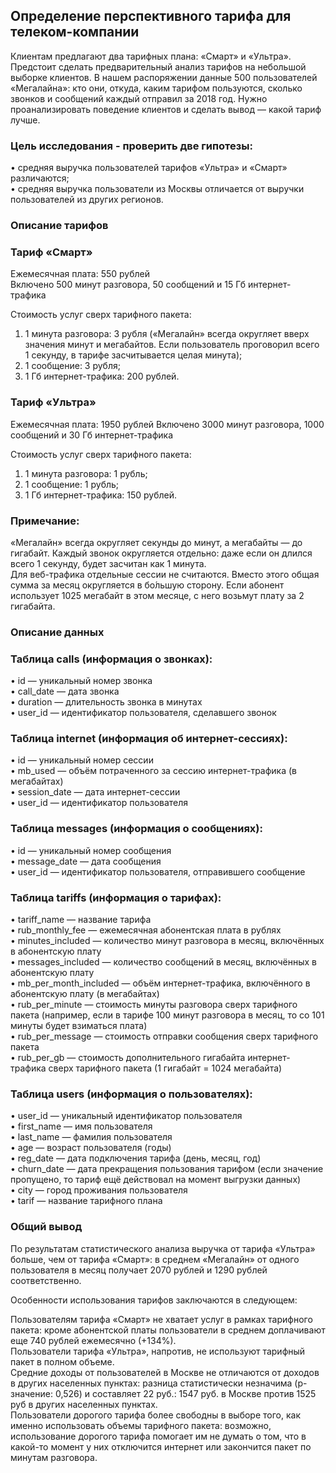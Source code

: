 ## Определение перспективного тарифа для телеком-компании

Клиентам предлагают два тарифных плана: «Смарт» и «Ультра». Предстоит сделать предварительный анализ тарифов на небольшой выборке клиентов. В нашем распоряжении данные 500 пользователей «Мегалайна»: кто они, откуда, каким тарифом пользуются, сколько звонков и сообщений каждый отправил за 2018 год. Нужно проанализировать поведение клиентов и сделать вывод — какой тариф лучше.

### Цель исследования - проверить две гипотезы:

• средняя выручка пользователей тарифов «Ультра» и «Смарт» различаются;<br>
• средняя выручка пользователи из Москвы отличается от выручки пользователей из других регионов.<br>

### Описание тарифов

### Тариф «Смарт»

Ежемесячная плата: 550 рублей<br>
Включено 500 минут разговора, 50 сообщений и 15 Гб интернет-трафика<br>

Стоимость услуг сверх тарифного пакета: <br>
1. 1 минута разговора: 3 рубля («Мегалайн» всегда округляет вверх значения минут и мегабайтов. Если пользователь проговорил всего 1 секунду, в тарифе засчитывается целая минута); <br>
2. 1 сообщение: 3 рубля; <br>
3. 1 Гб интернет-трафика: 200 рублей.<br>

### Тариф «Ультра»

Ежемесячная плата: 1950 рублей
Включено 3000 минут разговора, 1000 сообщений и 30 Гб интернет-трафика

Стоимость услуг сверх тарифного пакета: 
1. 1 минута разговора: 1 рубль; 
2. 1 сообщение: 1 рубль; 
3. 1 Гб интернет-трафика: 150 рублей.
   
### Примечание:
«Мегалайн» всегда округляет секунды до минут, а мегабайты — до гигабайт. Каждый звонок округляется отдельно: даже если он длился всего 1 секунду, будет засчитан как 1 минута.<br>
Для веб-трафика отдельные сессии не считаются. Вместо этого общая сумма за месяц округляется в бо́льшую сторону. Если абонент использует 1025 мегабайт в этом месяце, с него возьмут плату за 2 гигабайта.<br>

### Описание данных

### Таблица calls (информация о звонках):

• id — уникальный номер звонка<br>
• call_date — дата звонка<br>
• duration — длительность звонка в минутах<br>
• user_id — идентификатор пользователя, сделавшего звонок<br>

### Таблица internet (информация об интернет-сессиях):

• id — уникальный номер сессии<br>
• mb_used — объём потраченного за сессию интернет-трафика (в мегабайтах)<br>
• session_date — дата интернет-сессии<br>
• user_id — идентификатор пользователя<br>

### Таблица messages (информация о сообщениях):

• id — уникальный номер сообщения<br>
• message_date — дата сообщения<br>
• user_id — идентификатор пользователя, отправившего сообщение<br>

### Таблица tariffs (информация о тарифах):

• tariff_name — название тарифа<br>
• rub_monthly_fee — ежемесячная абонентская плата в рублях<br>
• minutes_included — количество минут разговора в месяц, включённых в абонентскую плату<br>
• messages_included — количество сообщений в месяц, включённых в абонентскую плату<br>
• mb_per_month_included — объём интернет-трафика, включённого в абонентскую плату (в мегабайтах)<br>
• rub_per_minute — стоимость минуты разговора сверх тарифного пакета (например, если в тарифе 100 минут разговора в месяц, то со 101 минуты будет взиматься плата)<br>
• rub_per_message — стоимость отправки сообщения сверх тарифного пакета<br>
• rub_per_gb — стоимость дополнительного гигабайта интернет-трафика сверх тарифного пакета (1 гигабайт = 1024 мегабайта)<br>

### Таблица users (информация о пользователях):

• user_id — уникальный идентификатор пользователя<br>
• first_name — имя пользователя<br>
• last_name — фамилия пользователя<br>
• age — возраст пользователя (годы)<br>
• reg_date — дата подключения тарифа (день, месяц, год)<br>
• churn_date — дата прекращения пользования тарифом (если значение пропущено, то тариф ещё действовал на момент выгрузки данных)<br>
• city — город проживания пользователя<br>
• tarif — название тарифного плана<br>


### Общий вывод

По результатам статистического анализа выручка от тарифа «Ультра» больше, чем от тарифа «Смарт»: в среднем «Мегалайн» от одного пользователя в месяц получает 2070 рублей и 1290 рублей соответственно. 

Особенности использования тарифов заключаются в следующем:

Пользователям тарифа «Смарт» не хватает услуг в рамках тарифного пакета: кроме абонентской платы пользователи в среднем доплачивают еще 740 рублей ежемесячно (+134%).<br>
Пользователи тарифа «Ультра», напротив, не используют тарифный пакет в полном объеме.<br>
Средние доходы от пользователей в Москве не отличаются от доходов в других населенных пунктах: разница статистически незначима (p-значение: 0,526) и составляет 22 руб.: 1547 руб. в Москве против 1525 руб в других населенных пунктах.<br>
Пользователи дорогого тарифа более свободны в выборе того, как именно использовать объемы тарифного пакета: возможно, использование дорогого тарифа помогает им не думать о том, что в какой-то момент у них отключится интернет или закончится пакет по минутам разговора.<br>

